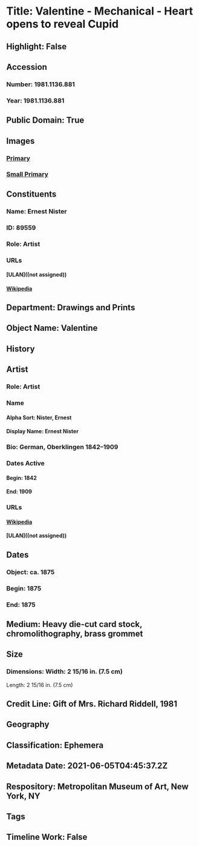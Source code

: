 # Title: Valentine - Mechanical - Heart opens to reveal Cupid
## Highlight: False
## Accession
### Number: 1981.1136.881
### Year: 1981.1136.881
## Public Domain: True
## Images
### [Primary](https://images.metmuseum.org/CRDImages/dp/original/DP886050.jpg)
### [Small Primary](https://images.metmuseum.org/CRDImages/dp/web-large/DP886050.jpg)
## Constituents
### Name: Ernest Nister
### ID: 89559
### Role: Artist
### URLs
#### [ULAN]((not assigned))
#### [Wikipedia](https://www.wikidata.org/wiki/Q24950781)
## Department: Drawings and Prints
## Object Name: Valentine
## History
## Artist
### Role: Artist
### Name
#### Alpha Sort: Nister, Ernest
#### Display Name: Ernest Nister
### Bio: German, Oberklingen 1842–1909
### Dates Active
#### Begin: 1842
#### End: 1909
### URLs
#### [Wikipedia](https://www.wikidata.org/wiki/Q24950781)
#### [ULAN]((not assigned))
## Dates
### Object: ca. 1875
### Begin: 1875
### End: 1875
## Medium: Heavy die-cut card stock, chromolithography, brass grommet
## Size
### Dimensions: Width: 2 15/16 in. (7.5 cm)
Length: 2 15/16 in. (7.5 cm)
## Credit Line: Gift of Mrs. Richard Riddell, 1981
## Geography
## Classification: Ephemera
## Metadata Date: 2021-06-05T04:45:37.2Z
## Respository: Metropolitan Museum of Art, New York, NY
## Tags
## Timeline Work: False